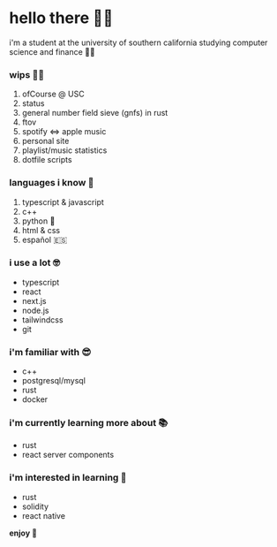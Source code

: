 # hello there 👋🏼

i'm a student at the university of southern california studying computer science and finance ✌🏼

### wips 💪🏼

1. ofCourse @ USC
2. status
3. general number field sieve (gnfs) in rust
4. ftov
5. spotify ⇔ apple music
6. personal site
7. playlist/music statistics
8. dotfile scripts

### languages i know 🧠

1. typescript & javascript
1. c++
1. python 🐍
1. html & css
1. español 🇪🇸

### i use a lot 🤓

- typescript
- react
- next.js
- node.js
- tailwindcss
- git

### i'm familiar with 😎

- c++
- postgresql/mysql
- rust
- docker

### i'm currently learning more about 📚

- rust
- react server components

### i'm interested in learning 👀

- rust
- solidity
- react native

**enjoy 🤩**
